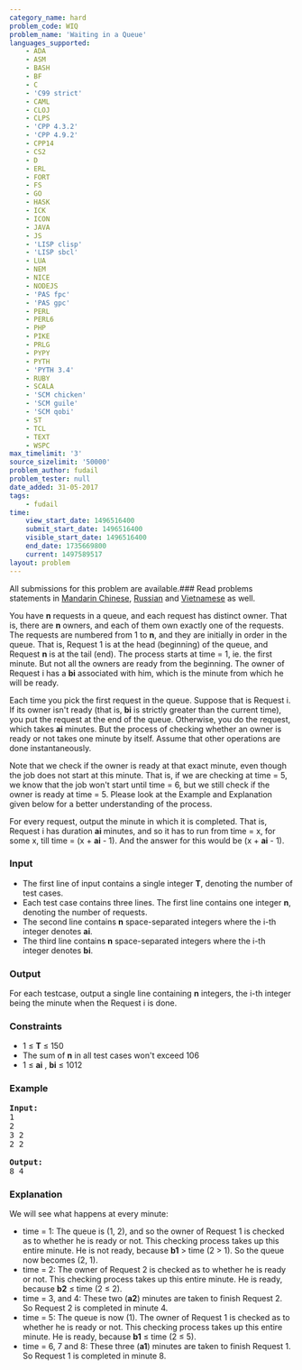 ```yaml
---
category_name: hard
problem_code: WIQ
problem_name: 'Waiting in a Queue'
languages_supported:
    - ADA
    - ASM
    - BASH
    - BF
    - C
    - 'C99 strict'
    - CAML
    - CLOJ
    - CLPS
    - 'CPP 4.3.2'
    - 'CPP 4.9.2'
    - CPP14
    - CS2
    - D
    - ERL
    - FORT
    - FS
    - GO
    - HASK
    - ICK
    - ICON
    - JAVA
    - JS
    - 'LISP clisp'
    - 'LISP sbcl'
    - LUA
    - NEM
    - NICE
    - NODEJS
    - 'PAS fpc'
    - 'PAS gpc'
    - PERL
    - PERL6
    - PHP
    - PIKE
    - PRLG
    - PYPY
    - PYTH
    - 'PYTH 3.4'
    - RUBY
    - SCALA
    - 'SCM chicken'
    - 'SCM guile'
    - 'SCM qobi'
    - ST
    - TCL
    - TEXT
    - WSPC
max_timelimit: '3'
source_sizelimit: '50000'
problem_author: fudail
problem_tester: null
date_added: 31-05-2017
tags:
    - fudail
time:
    view_start_date: 1496516400
    submit_start_date: 1496516400
    visible_start_date: 1496516400
    end_date: 1735669800
    current: 1497589517
layout: problem
---
```

All submissions for this problem are available.### Read problems statements in [Mandarin Chinese](http://www.codechef.com/download/translated/SNCKEL17/mandarin/WIQ.pdf), [Russian](http://www.codechef.com/download/translated/SNCKEL17/russian/WIQ.pdf) and [Vietnamese](http://www.codechef.com/download/translated/SNCKEL17/vietnamese/WIQ.pdf) as well.

You have **n** requests in a queue, and each request has distinct owner. That is, there are **n** owners, and each of them own exactly one of the requests. The requests are numbered from 1 to **n**, and they are initially in order in the queue. That is, Request 1 is at the head (beginning) of the queue, and Request **n** is at the tail (end). The process starts at time = 1, ie. the first minute. But not all the owners are ready from the beginning. The owner of Request i has a **bi** associated with him, which is the minute from which he will be ready.

Each time you pick the first request in the queue. Suppose that is Request i. If its owner isn't ready (that is, **bi** is strictly greater than the current time), you put the request at the end of the queue. Otherwise, you do the request, which takes **ai** minutes. But the process of checking whether an owner is ready or not takes one minute by itself. Assume that other operations are done instantaneously.

Note that we check if the owner is ready at that exact minute, even though the job does not start at this minute. That is, if we are checking at time = 5, we know that the job won't start until time = 6, but we still check if the owner is ready at time = 5. Please look at the Example and Explanation given below for a better understanding of the process.

For every request, output the minute in which it is completed. That is, Request i has duration **ai** minutes, and so it has to run from time = x, for some x, till time = (x + **ai** - 1). And the answer for this would be (x + **ai** - 1).

### Input

- The first line of input contains a single integer **T**, denoting the number of test cases.
- Each test case contains three lines. The first line contains one integer **n**, denoting the number of requests.
- The second line contains **n** space-separated integers where the i-th integer denotes **ai**.
- The third line contains **n** space-separated integers where the i-th integer denotes **bi**.

### Output

For each testcase, output a single line containing **n** integers, the i-th integer being the minute when the Request i is done.

### Constraints

- 1 ≤ **T** ≤ 150
- The sum of **n** in all test cases won't exceed 106
- 1 ≤ **ai** , **bi** ≤ 1012

### Example

<pre><b>Input:</b>
1
2
3 2
2 2

<b>Output:</b>
8 4
</pre>
### Explanation

We will see what happens at every minute:

- time = 1: The queue is (1, 2), and so the owner of Request 1 is checked as to whether he is ready or not. This checking process takes up this entire minute. He is not ready, because **b1** &gt; time (2 &gt; 1). So the queue now becomes (2, 1).
- time = 2: The owner of Request 2 is checked as to whether he is ready or not. This checking process takes up this entire minute. He is ready, because **b2** ≤ time (2 ≤ 2).
- time = 3, and 4: These two (**a2**) minutes are taken to finish Request 2. So Request 2 is completed in minute 4.
- time = 5: The queue is now (1). The owner of Request 1 is checked as to whether he is ready or not. This checking process takes up this entire minute. He is ready, because **b1** ≤ time (2 ≤ 5).
- time = 6, 7 and 8: These three (**a1**) minutes are taken to finish Request 1. So Request 1 is completed in minute 8.
